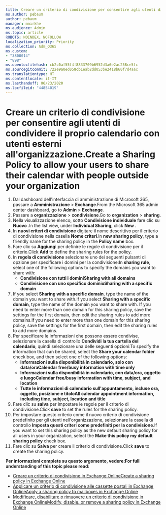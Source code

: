 ```yaml
---
title: Creare un criterio di condivisione per consentire agli utenti di condividere il proprio calendario con utenti esterni all'organizzazione.
ms.author: pebaum
author: pebaum
manager: mnirkhe
ms.audience: Admin
ms.topic: article
ROBOTS: NOINDEX, NOFOLLOW
localization_priority: Priority
ms.collection: Adm_O365
ms.custom:
- "3800014"
- "898"
ms.openlocfilehash: cb2c0af55f4f8833709b6952d3a6e2ac258ce5fc
ms.sourcegitcommit: 722e9a0ed058cb1eab2dd053be2418b60f7d4aac
ms.translationtype: HT
ms.contentlocale: it-IT
ms.lasthandoff: 06/23/2020
ms.locfileid: "44854019"
---
```

# <a name="create-a-sharing-policy-to-allow-your-users-to-share-their-calendar-with-people-outside-your-organization"></a><span data-ttu-id="3bdf7-102">Creare un criterio di condivisione per consentire agli utenti di condividere il proprio calendario con utenti esterni all'organizzazione.</span><span class="sxs-lookup"><span data-stu-id="3bdf7-102">Create a Sharing Policy to allow your users to share their calendar with people outside your organization</span></span>

1. <span data-ttu-id="3bdf7-103">Dal dashboard dell'interfaccia di amministrazione di Microsoft 365, passare a **Amministrazione** > **Exchange**.</span><span class="sxs-lookup"><span data-stu-id="3bdf7-103">From the Microsoft 365 admin center dashboard, go to **Admin** > **Exchange**.</span></span>
2. <span data-ttu-id="3bdf7-104">Passare a **organizzazione** > **condivisione**.</span><span class="sxs-lookup"><span data-stu-id="3bdf7-104">Go to **organization** > **sharing**.</span></span>
3. <span data-ttu-id="3bdf7-105">Nella visualizzazione elenco, sotto **Condivisione individuale** fare clic su **Nuovo** .</span><span class="sxs-lookup"><span data-stu-id="3bdf7-105">In the list view, under **Individual Sharing**, click **New** .</span></span>
4. <span data-ttu-id="3bdf7-106">In **nuovi criteri di condivisione** digitare il nome descrittivo per il criterio di condivisione nella casella **Nome criteri**.</span><span class="sxs-lookup"><span data-stu-id="3bdf7-106">In **new sharing policy**, type a friendly name for the sharing policy in the **Policy name** box.</span></span>
5. <span data-ttu-id="3bdf7-107">Fare clic su **Aggiungi** per definire le regole di condivisione per il criterio.</span><span class="sxs-lookup"><span data-stu-id="3bdf7-107">Click **Add**  to define the sharing rules for the policy.</span></span>
6. <span data-ttu-id="3bdf7-108">In **regola di condivisione** selezionare uno dei seguenti pulsanti di opzione per specificare i domini per la condivisione:</span><span class="sxs-lookup"><span data-stu-id="3bdf7-108">In **sharing rule**, select one of the following options to specify the domains you want to share with:</span></span>
    - <span data-ttu-id="3bdf7-109">**Condivisione con tutti i domini**</span><span class="sxs-lookup"><span data-stu-id="3bdf7-109">**Sharing with all domains**</span></span>
    - <span data-ttu-id="3bdf7-110">**Condivisione con uno specifico dominio**</span><span class="sxs-lookup"><span data-stu-id="3bdf7-110">**Sharing with a specific domain**</span></span>
8. <span data-ttu-id="3bdf7-111">If you select **Sharing with a specific domain**, type the name of the domain you want to share with.</span><span class="sxs-lookup"><span data-stu-id="3bdf7-111">If you select **Sharing with a specific domain**, type the name of the domain you want to share with.</span></span> <span data-ttu-id="3bdf7-112">If you need to enter more than one domain for this sharing policy, save the settings for the first domain, then edit the sharing rules to add more domains.</span><span class="sxs-lookup"><span data-stu-id="3bdf7-112">If you need to enter more than one domain for this sharing policy, save the settings for the first domain, then edit the sharing rules to add more domains.</span></span>
9. <span data-ttu-id="3bdf7-113">Per specificare le informazioni che possono essere condivise, selezionare la casella di controllo **Condividi la tua cartella del calendario**, quindi selezionare una delle seguenti opzioni:</span><span class="sxs-lookup"><span data-stu-id="3bdf7-113">To specify the information that can be shared, select the **Share your calendar folder** check box, and then select one of the following options:</span></span>
    - <span data-ttu-id="3bdf7-114">**Informazioni sulla disponibilità in calendario, solo con data/ora**</span><span class="sxs-lookup"><span data-stu-id="3bdf7-114">**Calendar free/busy information with time only**</span></span>
    - <span data-ttu-id="3bdf7-115">**Informazioni sulla disponibilità in calendario, con data/ora, oggetto e luogo**</span><span class="sxs-lookup"><span data-stu-id="3bdf7-115">**Calendar free/busy information with time, subject, and location**</span></span>
    - <span data-ttu-id="3bdf7-116">**Tutte le informazioni di calendario sull'appuntamento, incluse ora, oggetto, posizione e titolo**</span><span class="sxs-lookup"><span data-stu-id="3bdf7-116">**All calendar appointment information, including time, subject, location and title**</span></span>
11. <span data-ttu-id="3bdf7-117">Fare clic su **salva** per impostare le regole per il criterio di condivisione.</span><span class="sxs-lookup"><span data-stu-id="3bdf7-117">Click **save** to set the rules for the sharing policy.</span></span>
12. <span data-ttu-id="3bdf7-118">Per impostare questo criterio come il nuovo criterio di condivisione predefinito per gli utenti nell'organizzazione, selezionare la casella di controllo **Imposta questi criteri come predefiniti per la condivisione**.</span><span class="sxs-lookup"><span data-stu-id="3bdf7-118">If you want to set this sharing policy as the new default sharing policy for all users in your organization, select the **Make this policy my default sharing policy** check box.</span></span>
13. <span data-ttu-id="3bdf7-119">Fare clic su **Salva** per creare il criterio di condivisione.</span><span class="sxs-lookup"><span data-stu-id="3bdf7-119">Click **save** to create the sharing policy.</span></span>  

<span data-ttu-id="3bdf7-120">**Per informazioni complete su questo argomento, vedere:**</span><span class="sxs-lookup"><span data-stu-id="3bdf7-120">**For full understanding of this topic please read:**</span></span>

- [<span data-ttu-id="3bdf7-121">Creare un criterio di condivisione in Exchange Online</span><span class="sxs-lookup"><span data-stu-id="3bdf7-121">Create a sharing policy in Exchange Online</span></span>](https://docs.microsoft.com/exchange/sharing/sharing-policies/create-a-sharing-policy)
- [<span data-ttu-id="3bdf7-122">Applicare un criterio di condivisione alle cassette postali in Exchange Online</span><span class="sxs-lookup"><span data-stu-id="3bdf7-122">Apply a sharing policy to mailboxes in Exchange Online</span></span>](https://docs.microsoft.com/exchange/sharing/sharing-policies/apply-a-sharing-policy)
- [<span data-ttu-id="3bdf7-123">Modificare, disabilitare o rimuovere un criterio di condivisione in Exchange Online</span><span class="sxs-lookup"><span data-stu-id="3bdf7-123">Modify, disable, or remove a sharing policy in Exchange Online</span></span>](https://docs.microsoft.com/exchange/sharing/sharing-policies/modify-a-sharing-policy)